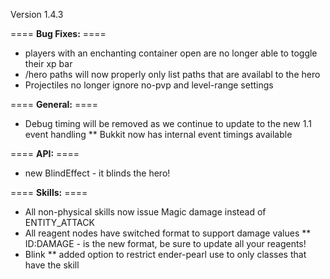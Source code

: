 Version 1.4.3

==== **Bug Fixes:** ====

* players with an enchanting container open are no longer able to toggle their xp bar
* /hero paths will now properly only list paths that are availabl to the hero
* Projectiles no longer ignore no-pvp and level-range settings

==== **General:** ====

* Debug timing will be removed as we continue to update to the new 1.1 event handling
** Bukkit now has internal event timings available

==== **API:** ====

* new BlindEffect - it blinds the hero!

==== **Skills:** ====

* All non-physical skills now issue Magic damage instead of ENTITY_ATTACK
* All reagent nodes have switched format to support damage values
** ID:DAMAGE - is the new format, be sure to update all your reagents!
* Blink
** added option to restrict ender-pearl use to only classes that have the skill